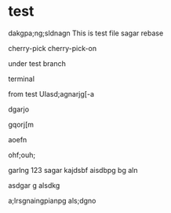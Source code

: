 # test
dakgpa;ng;sldnagn
This is test file
sagar
rebase

cherry-pick
cherry-pick-on

under test branch

terminal

from test UIasd;agnarjg[-a

dgarjo

gqorj[m

aoefn

ohf;ouh;


garlng
123
sagar 
kajdsbf
aisdbpg bg
aln


asdgar
g
alsdkg



a;lrsgnaingpianpg
als;dgno
